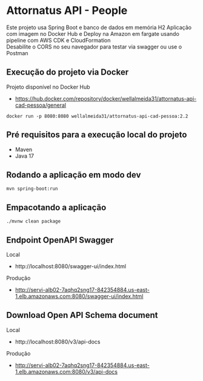 # Attornatus API - People

Este projeto usa Spring Boot e banco de dados em memória H2
Aplicação com imagem no Docker Hub e Deploy na Amazon em fargate usando pipeline com AWS CDK e CloudFormation  
Desabilite o CORS no seu navegador para testar via swagger ou use o Postman

## Execução do projeto via Docker
Projeto disponível no Docker Hub
* https://hub.docker.com/repository/docker/wellalmeida31/attornatus-api-cad-pessoa/general

```shell script
docker run -p 8080:8080 wellalmeida31/attornatus-api-cad-pessoa:2.2
```
## Pré requisitos para a execução local do projeto

* Maven
* Java 17

## Rodando a aplicação em modo dev

```shell script
mvn spring-boot:run
```

## Empacotando a aplicação

```shell script
./mvnw clean package
```

##  Endpoint OpenAPI Swagger
Local
* http://localhost:8080/swagger-ui/index.html

Produção
* http://servi-alb02-7aqhq2sng17-842354884.us-east-1.elb.amazonaws.com:8080/swagger-ui/index.html

## Download Open API Schema document
Local
* http://localhost:8080/v3/api-docs

Produção
* http://servi-alb02-7aqhq2sng17-842354884.us-east-1.elb.amazonaws.com:8080/v3/api-docs


